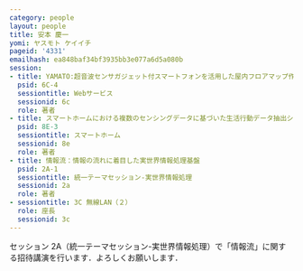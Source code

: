```yaml
---
category: people
layout: people
title: 安本 慶一
yomi: ヤスモト ケイイチ
pageid: '4331'
emailhash: ea848baf34bf3935bb3e077a6d5a080b
session:
- title: YAMATO:超音波センサガジェット付スマートフォンを活用した屋内フロアマップ作成支援システムの実装と評価
  psid: 6C-4
  sessiontitle: Webサービス
  sessionid: 6c
  role: 著者
- title: スマートホームにおける複数のセンシングデータに基づいた生活行動データ抽出システムの提案
  psid: 8E-3
  sessiontitle: スマートホーム
  sessionid: 8e
  role: 著者
- title: 情報流：情報の流れに着目した実世界情報処理基盤
  psid: 2A-1
  sessiontitle: 統一テーマセッション-実世界情報処理
  sessionid: 2a
  role: 著者
- sessiontitle: 3C 無線LAN（２）
  role: 座長
  sessionid: 3c
---
```

セッション 2A（統一テーマセッション-実世界情報処理）で「情報流」に関する招待講演を行います．よろしくお願いします．